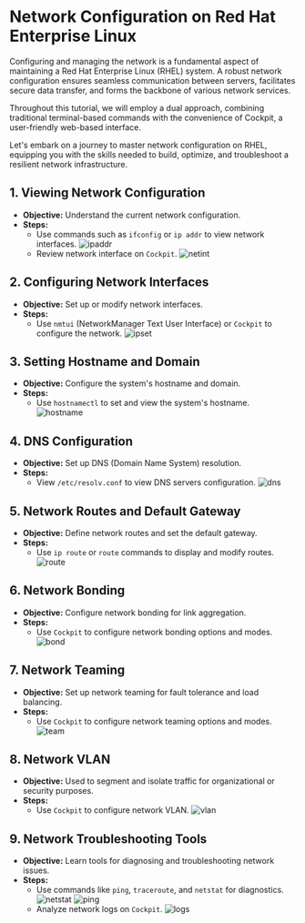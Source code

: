 # Network Configuration on Red Hat Enterprise Linux

Configuring and managing the network is a fundamental aspect of maintaining a Red Hat Enterprise Linux (RHEL) system. A robust network configuration ensures seamless communication between servers, facilitates secure data transfer, and forms the backbone of various network services.

Throughout this tutorial, we will employ a dual approach, combining traditional terminal-based commands with the convenience of Cockpit, a user-friendly web-based interface.

Let's embark on a journey to master network configuration on RHEL, equipping you with the skills needed to build, optimize, and troubleshoot a resilient network infrastructure.

## 1. Viewing Network Configuration
   - **Objective:** Understand the current network configuration.
   - **Steps:**
     - Use commands such as `ifconfig` or `ip addr` to view network interfaces.
    ![ipaddr](../Assets/ipaddr.png)
     - Review network interface on `Cockpit`.
    ![netint](../Assets/netint.png)

## 2. Configuring Network Interfaces
   - **Objective:** Set up or modify network interfaces.
   - **Steps:**
     - Use `nmtui` (NetworkManager Text User Interface) or `Cockpit` to configure the network.
    ![ipset](../Assets/ipset.png)

## 3. Setting Hostname and Domain
   - **Objective:** Configure the system's hostname and domain.
   - **Steps:**
     - Use `hostnamectl` to set and view the system's hostname.
    ![hostname](../Assets/hostname.png)

## 4. DNS Configuration
   - **Objective:** Set up DNS (Domain Name System) resolution.
   - **Steps:**
     - View `/etc/resolv.conf` to view DNS servers configuration.
    ![dns](../Assets/dns.png)

## 5. Network Routes and Default Gateway
   - **Objective:** Define network routes and set the default gateway.
   - **Steps:**
     - Use `ip route` or `route` commands to display and modify routes.
    ![route](../Assets/route.png)

## 6. Network Bonding
   - **Objective:** Configure network bonding for link aggregation.
   - **Steps:**
     - Use `Cockpit` to configure network bonding options and modes.
    ![bond](../Assets/bond.png)

## 7. Network Teaming
   - **Objective:** Set up network teaming for fault tolerance and load balancing.
   - **Steps:**
     - Use `Cockpit` to configure network teaming options and modes.
    ![team](../Assets/netteam.png)

## 8. Network VLAN
   - **Objective:** Used to segment and isolate traffic for organizational or security purposes.
   - **Steps:**
     - Use `Cockpit` to configure network VLAN.
    ![vlan](../Assets/vlan.png)

## 9. Network Troubleshooting Tools
   - **Objective:** Learn tools for diagnosing and troubleshooting network issues.
   - **Steps:**
     - Use commands like `ping`, `traceroute`, and `netstat` for diagnostics.
    ![netstat](../Assets/netstat.png)
    ![ping](../Assets/ping.png)
     - Analyze network logs on `Cockpit`.
    ![logs](../Assets/netlog.png)